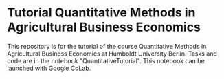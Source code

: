 # Tutorial Quantitative Methods in Agricultural Business Economics

This repository is for the tutorial  of the course Quantitative Methods in Agricultural Business Economics at Humboldt University Berlin. Tasks and code are in the notebook "QuantitativeTutorial".
This notebook can be launched with Google CoLab. 
